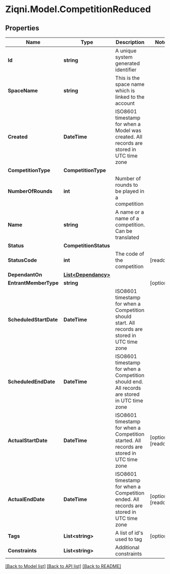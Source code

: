 
# Ziqni.Model.CompetitionReduced

## Properties

Name | Type | Description | Notes
------------ | ------------- | ------------- | -------------
**Id** | **string** | A unique system generated identifier | 
**SpaceName** | **string** | This is the space name which is linked to the account | 
**Created** | **DateTime** | ISO8601 timestamp for when a Model was created. All records are stored in UTC time zone | 
**CompetitionType** | **CompetitionType** |  | 
**NumberOfRounds** | **int** | Number of rounds to be played in a competition | 
**Name** | **string** | A name or a name of a competition. Can be translated | 
**Status** | **CompetitionStatus** |  | 
**StatusCode** | **int** | The code of the competition | [readonly] 
**DependantOn** | [**List&lt;Dependancy&gt;**](Dependancy.md) |  | 
**EntrantMemberType** | **string** |  | [optional] 
**ScheduledStartDate** | **DateTime** | ISO8601 timestamp for when a Competition should start. All records are stored in UTC time zone | 
**ScheduledEndDate** | **DateTime** | ISO8601 timestamp for when a Competition should end. All records are stored in UTC time zone | 
**ActualStartDate** | **DateTime** | ISO8601 timestamp for when a Competition started. All records are stored in UTC time zone | [optional] [readonly] 
**ActualEndDate** | **DateTime** | ISO8601 timestamp for when a Competition ended. All records are stored in UTC time zone | [optional] [readonly] 
**Tags** | **List&lt;string&gt;** | A list of id&#39;s used to tag | [optional] 
**Constraints** | **List&lt;string&gt;** | Additional constraints | 

[[Back to Model list]](../README.md#documentation-for-models)
[[Back to API list]](../README.md#documentation-for-api-endpoints)
[[Back to README]](../README.md)

